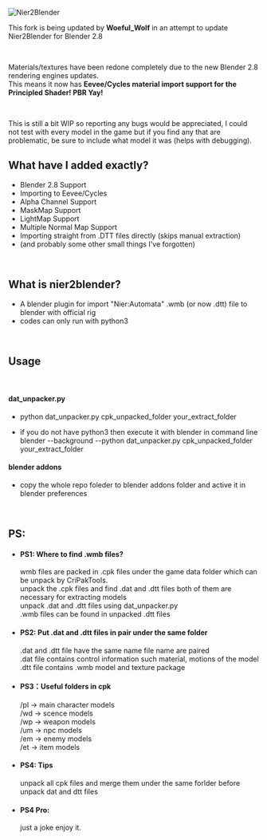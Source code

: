 ![Nier2Blender](https://user-images.githubusercontent.com/54476280/64488614-519a7280-d24a-11e9-8627-784cdc5ac3de.png)
<br>

This fork is being updated by **Woeful_Wolf** in an attempt to update Nier2Blender for Blender 2.8 <br>

<br>

Materials/textures have been redone completely due to the new Blender 2.8 rendering engines updates. <br>
This means it now has **Eevee/Cycles material import support for the Principled Shader! PBR Yay!** <br>

<br>

This is still a bit WIP so reporting any bugs would be appreciated, I could not test with every model in the game but if you find any that are problematic, be sure to include what model it was (helps with debugging). <br>

## What have I added exactly?

* Blender 2.8 Support
* Importing to Eevee/Cycles
* Alpha Channel Support
* MaskMap Support
* LightMap Support
* Multiple Normal Map Support
* Importing straight from .DTT files directly (skips manual extraction)
* (and probably some other small things I've forgotten)

<br>

## What is nier2blender?

* A blender plugin for import "Nier:Automata" .wmb (or now .dtt) file to blender with official rig<br>
* codes can only run with python3


<br>

## Usage

<br> 

#### dat_unpacker.py

* python dat_unpacker.py cpk_unpacked_folder your_extract_folder

* if you do not have python3 then execute it with blender in command line<br>
blender --background --python dat_unpacker.py cpk_unpacked_folder your_extract_folder

#### blender addons
* copy the whole repo foleder to blender addons folder and active it in blender preferences

<br>

## PS:

* #### PS1: Where to find .wmb files?
    wmb files are packed in .cpk files under the game data folder which can be unpack by CriPakTools.<br>
    unpack the .cpk files and find .dat and .dtt files both of them are necessary for extracting models<br>
    unpack .dat and .dtt files using dat_unpacker.py<br>
    .wmb files can be found in unpacked .dtt files<br>


* #### PS2: Put .dat and .dtt files in pair under the same folder
    .dat and .dtt file have the same name file name are paired<br>
    .dat file contains control information such material, motions of the model <br>
    .dtt file contains .wmb model and texture package<br>

* #### PS3：Useful folders in cpk
    /pl -> main character models<br>
    /wd -> scence models<br>
    /wp -> weapon models<br>
    /um -> npc models<br>
    /em -> enemy models<br>
    /et -> item models<br>

* #### PS4: Tips
    unpack all cpk files and merge them under the same forlder before unpack dat and dtt files

*  #### PS4 Pro:
    just a joke enjoy it.
